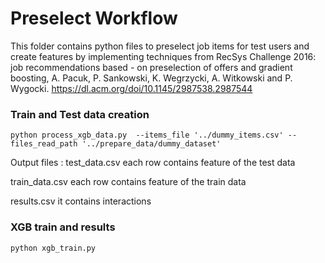 # Preselect Workflow

This folder contains python files to preselect job items for test users and  create features by implementing techniques from RecSys Challenge 2016: job recommendations based - on preselection of offers and gradient boosting, A. Pacuk, P. Sankowski, K. Wegrzycki, A. Witkowski and P. Wygocki. https://dl.acm.org/doi/10.1145/2987538.2987544


### Train and Test data creation
`python process_xgb_data.py  --items_file '../dummy_items.csv' --files_read_path '../prepare_data/dummy_dataset' `

Output files :
test_data.csv each row contains feature of the test data

train_data.csv each row contains feature of the train data

results.csv it contains interactions

### XGB train and results

`python xgb_train.py`
